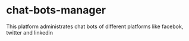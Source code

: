 # chat-bots-manager
This platform administrates chat bots of different platforms like facebok, twitter and linkedin

